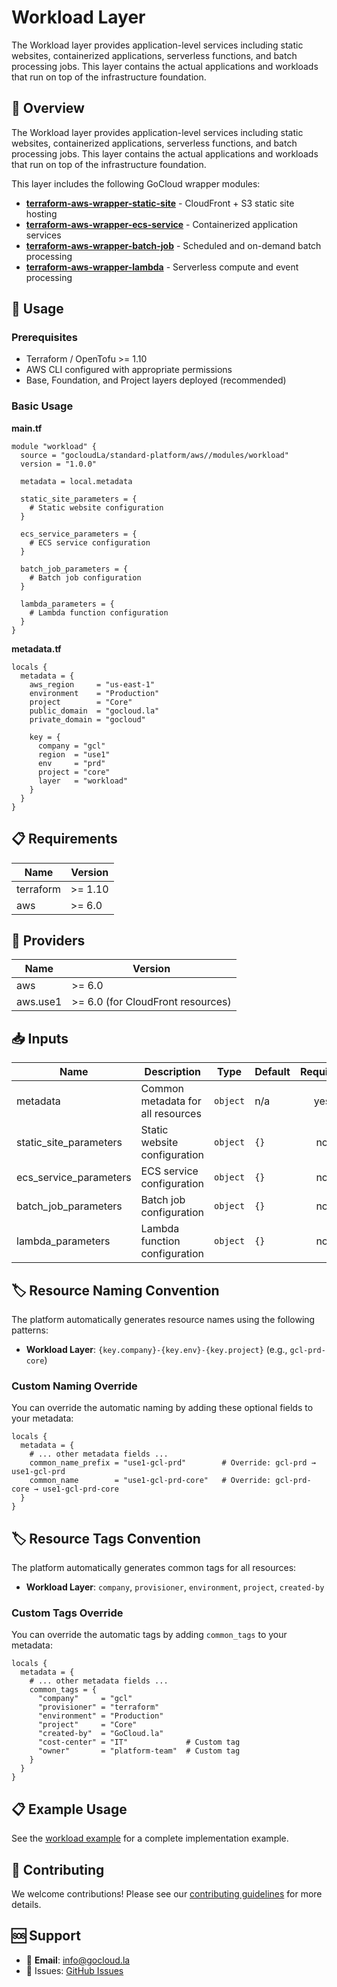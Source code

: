 # Workload Layer

The Workload layer provides application-level services including static websites, containerized applications, serverless functions, and batch processing jobs. This layer contains the actual applications and workloads that run on top of the infrastructure foundation.

## 🎯 Overview

The Workload layer provides application-level services including static websites, containerized applications, serverless functions, and batch processing jobs. This layer contains the actual applications and workloads that run on top of the infrastructure foundation.

This layer includes the following GoCloud wrapper modules:

- **[terraform-aws-wrapper-static-site](https://github.com/gocloudLa/terraform-aws-wrapper-static-site)** - CloudFront + S3 static site hosting
- **[terraform-aws-wrapper-ecs-service](https://github.com/gocloudLa/terraform-aws-wrapper-ecs-service)** - Containerized application services
- **[terraform-aws-wrapper-batch-job](https://github.com/gocloudLa/terraform-aws-wrapper-batch-job)** - Scheduled and on-demand batch processing
- **[terraform-aws-wrapper-lambda](https://github.com/gocloudLa/terraform-aws-wrapper-lambda)** - Serverless compute and event processing

## 🚀 Usage

### Prerequisites

- Terraform / OpenTofu >= 1.10
- AWS CLI configured with appropriate permissions
- Base, Foundation, and Project layers deployed (recommended)

### Basic Usage

**main.tf**
```hcl
module "workload" {
  source = "gocloudLa/standard-platform/aws//modules/workload"
  version = "1.0.0"

  metadata = local.metadata

  static_site_parameters = {
    # Static website configuration
  }

  ecs_service_parameters = {
    # ECS service configuration
  }

  batch_job_parameters = {
    # Batch job configuration
  }

  lambda_parameters = {
    # Lambda function configuration
  }
}
```

**metadata.tf**
```hcl
locals {
  metadata = {
    aws_region     = "us-east-1"
    environment    = "Production"
    project        = "Core"
    public_domain  = "gocloud.la"
    private_domain = "gocloud"

    key = {
      company = "gcl"
      region  = "use1"
      env     = "prd"
      project = "core"
      layer   = "workload"
    }
  }
}
```


## 📋 Requirements

| Name | Version |
|------|---------|
| terraform | >= 1.10 |
| aws | >= 6.0 |

## 🔧 Providers

| Name | Version |
|------|---------|
| aws | >= 6.0 |
| aws.use1 | >= 6.0 (for CloudFront resources) |

## 📥 Inputs

| Name | Description | Type | Default | Required |
|------|-------------|------|---------|:--------:|
| metadata | Common metadata for all resources | `object` | n/a | yes |
| static_site_parameters | Static website configuration | `object` | `{}` | no |
| ecs_service_parameters | ECS service configuration | `object` | `{}` | no |
| batch_job_parameters | Batch job configuration | `object` | `{}` | no |
| lambda_parameters | Lambda function configuration | `object` | `{}` | no |

## 🏷️ Resource Naming Convention

The platform automatically generates resource names using the following patterns:

- **Workload Layer**: `{key.company}-{key.env}-{key.project}` (e.g., `gcl-prd-core`)

### Custom Naming Override

You can override the automatic naming by adding these optional fields to your metadata:

```hcl
locals {
  metadata = {
    # ... other metadata fields ...
    common_name_prefix = "use1-gcl-prd"        # Override: gcl-prd → use1-gcl-prd
    common_name        = "use1-gcl-prd-core"   # Override: gcl-prd-core → use1-gcl-prd-core
  }
}
```

## 🏷️ Resource Tags Convention

The platform automatically generates common tags for all resources:

- **Workload Layer**: `company`, `provisioner`, `environment`, `project`, `created-by`

### Custom Tags Override

You can override the automatic tags by adding `common_tags` to your metadata:

```hcl
locals {
  metadata = {
    # ... other metadata fields ...
    common_tags = {
      "company"     = "gcl"
      "provisioner" = "terraform"
      "environment" = "Production"
      "project"     = "Core"
      "created-by"  = "GoCloud.la"
      "cost-center" = "IT"             # Custom tag
      "owner"       = "platform-team"  # Custom tag
    }
  }
}
```

## 📋 Example Usage

See the [workload example](../../examples/workload) for a complete implementation example.

## 🤝 Contributing

We welcome contributions! Please see our [contributing guidelines](../../CONTRIBUTING.md) for more details.

## 🆘 Support

- 📧 **Email**: info@gocloud.la
- 🐛 Issues: [GitHub Issues](https://github.com/gocloudLa/terraform-aws-standard-platform/issues)
